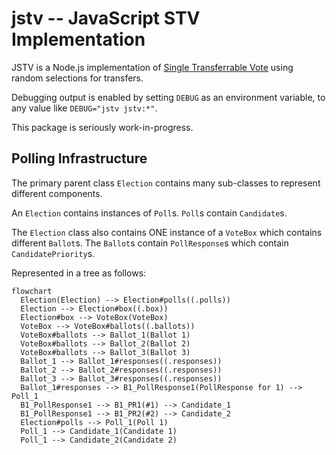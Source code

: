 # jstv -- JavaScript STV Implementation

JSTV is a Node.js implementation of [Single Transferrable Vote](https://en.wikipedia.org/wiki/Single_transferable_vote) using random selections for transfers.

Debugging output is enabled by setting `DEBUG` as an environment variable, to any value like `DEBUG="jstv jstv:*"`.

This package is seriously work-in-progress.

## Polling Infrastructure

The primary parent class `Election` contains many sub-classes to represent different components.

An `Election` contains instances of `Poll`s. `Poll`s contain `Candidate`s.

The `Election` class also contains ONE instance of a `VoteBox` which contains different `Ballot`s. The `Ballot`s contain `PollResponse`s which contain `CandidatePriority`s.

Represented in a tree as follows:

```mermaid
flowchart
  Election(Election) --> Election#polls((.polls))
  Election --> Election#box((.box))
  Election#box --> VoteBox(VoteBox)
  VoteBox --> VoteBox#ballots((.ballots))
  VoteBox#ballots --> Ballot_1(Ballot 1)
  VoteBox#ballots --> Ballot_2(Ballot 2)
  VoteBox#ballots --> Ballot_3(Ballot 3)
  Ballot_1 --> Ballot_1#responses((.responses))
  Ballot_2 --> Ballot_2#responses((.responses))
  Ballot_3 --> Ballot_3#responses((.responses))
  Ballot_1#responses --> B1_PollResponse1(PollResponse for 1) --> Poll_1
  B1_PollResponse1 --> B1_PR1(#1) --> Candidate_1
  B1_PollResponse1 --> B1_PR2(#2) --> Candidate_2
  Election#polls --> Poll_1(Poll 1)
  Poll_1 --> Candidate_1(Candidate 1)
  Poll_1 --> Candidate_2(Candidate 2)
```
